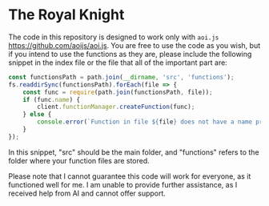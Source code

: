 # The Royal Knight

The code in this repository is designed to work only with `aoi.js` https://github.com/aoijs/aoi.js. You are free to use the code as you wish, but if you intend to use the functions as they are, please include the following snippet in the index file or the file that all of the important part are:

```javascript
const functionsPath = path.join(__dirname, 'src', 'functions');
fs.readdirSync(functionsPath).forEach(file => {
    const func = require(path.join(functionsPath, file));
    if (func.name) {
        client.functionManager.createFunction(func);
    } else {
        console.error(`Function in file ${file} does not have a name property.`);
    }
});
```

In this snippet, "src" should be the main folder, and "functions" refers to the folder where your function files are stored.

Please note that I cannot guarantee this code will work for everyone, as it functioned well for me. I am unable to provide further assistance, as I received help from AI and cannot offer support. 

